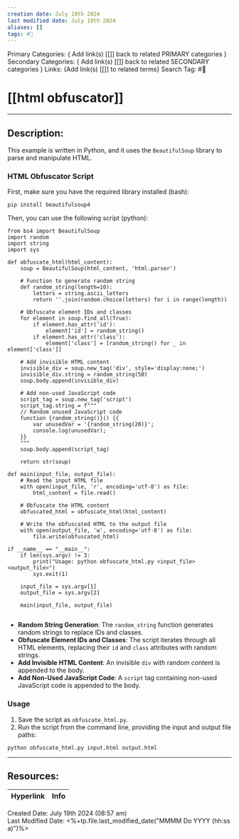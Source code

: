 ```yaml
---
creation date: July 19th 2024
last modified date: July 19th 2024
aliases: []
tags: #📕
---
```


Primary Categories: { Add link(s) [[]] back to related PRIMARY categories }
Secondary Categories:  { Add link(s) [[]] back to related SECONDARY categories }
Links: {Add link(s) [[]] to related terms}
Search Tag: #📕  

# [[html obfuscator]]  
___

## Description:  

This example is written in Python, and it uses the `BeautifulSoup` library to parse and manipulate HTML.

### HTML Obfuscator Script

First, make sure you have the required library installed (bash):
```
pip install beautifulsoup4

```
Then, you can use the following script (python):
```
from bs4 import BeautifulSoup
import random
import string
import sys

def obfuscate_html(html_content):
    soup = BeautifulSoup(html_content, 'html.parser')

    # Function to generate random string
    def random_string(length=10):
        letters = string.ascii_letters
        return ''.join(random.choice(letters) for i in range(length))

    # Obfuscate element IDs and classes
    for element in soup.find_all(True):
        if element.has_attr('id'):
            element['id'] = random_string()
        if element.has_attr('class'):
            element['class'] = [random_string() for _ in element['class']]

    # Add invisible HTML content
    invisible_div = soup.new_tag('div', style='display:none;')
    invisible_div.string = random_string(50)
    soup.body.append(invisible_div)

    # Add non-used JavaScript code
    script_tag = soup.new_tag('script')
    script_tag.string = f"""
    // Random unused JavaScript code
    function {random_string()}() {{
        var unusedVar = '{random_string(20)}';
        console.log(unusedVar);
    }}
    """
    soup.body.append(script_tag)

    return str(soup)

def main(input_file, output_file):
    # Read the input HTML file
    with open(input_file, 'r', encoding='utf-8') as file:
        html_content = file.read()

    # Obfuscate the HTML content
    obfuscated_html = obfuscate_html(html_content)

    # Write the obfuscated HTML to the output file
    with open(output_file, 'w', encoding='utf-8') as file:
        file.write(obfuscated_html)

if __name__ == "__main__":
    if len(sys.argv) != 3:
        print("Usage: python obfuscate_html.py <input_file> <output_file>")
        sys.exit(1)

    input_file = sys.argv[1]
    output_file = sys.argv[2]

    main(input_file, output_file)


```

- **Random String Generation**: The `random_string` function generates random strings to replace IDs and classes.
- **Obfuscate Element IDs and Classes**: The script iterates through all HTML elements, replacing their `id` and `class` attributes with random strings.
- **Add Invisible HTML Content**: An invisible `div` with random content is appended to the body.
- **Add Non-Used JavaScript Code**: A `script` tag containing non-used JavaScript code is appended to the body.
### Usage

1. Save the script as `obfuscate_html.py`.
2. Run the script from the command line, providing the input and output file paths:
```
python obfuscate_html.py input.html output.html

```

___

## Resources:

| Hyperlink | Info |
| --------- | ---- |


Created Date: July 19th 2024 (08:57 am)  
Last Modified Date: <%+tp.file.last_modified_date("MMMM Do YYYY (hh:ss a)")%>
